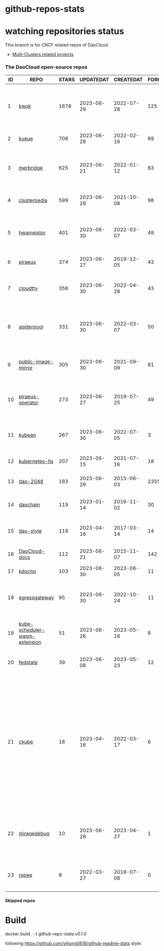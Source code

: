 # github-repos-stats

# watching repositories status

This branch is for CNCF related repos of DaoCloud.
- [Mutli-Clusters related projects](https://github.com/pacoxu/github-repos-stats/tree/multi-clusters)


<!--START_SECTION:github_repos-->
### The DaoCloud open-source repos
| ID |                                               REPO                                                | STARS | UPDATEDAT  | CREATEDAT  | FORKSCOUNT |                                                                                                                     DESCRIPTIONS                                                                                                                     |
|----|---------------------------------------------------------------------------------------------------|-------|------------|------------|------------|------------------------------------------------------------------------------------------------------------------------------------------------------------------------------------------------------------------------------------------------------|
|  1 | [kwok](https://github.com/kubernetes-sigs/kwok)                                                   |  1678 | 2023-06-29 | 2022-07-28 |        125 | Kubernetes WithOut Kubelet -  Simulates thousands of Nodes and Clusters.                                                                                                                                                                             |
|  2 | [kueue](https://github.com/kubernetes-sigs/kueue)                                                 |   706 | 2023-06-28 | 2022-02-16 |         89 | Kubernetes-native Job Queueing                                                                                                                                                                                                                       |
|  3 | [merbridge](https://github.com/merbridge/merbridge)                                               |   625 | 2023-06-21 | 2022-01-12 |         83 | Use eBPF to speed up your Service Mesh like crossing an Einstein-Rosen Bridge.                                                                                                                                                                       |
|  4 | [clusterpedia](https://github.com/clusterpedia-io/clusterpedia)                                   |   599 | 2023-06-29 | 2021-10-08 |         98 | The Encyclopedia of Kubernetes clusters                                                                                                                                                                                                              |
|  5 | [hwameistor](https://github.com/hwameistor/hwameistor)                                            |   401 | 2023-06-30 | 2022-03-07 |         49 | Hwameistor is an HA local storage system for cloud-native stateful workloads.                                                                                                                                                                        |
|  6 | [piraeus](https://github.com/piraeusdatastore/piraeus)                                            |   374 | 2023-06-27 | 2019-12-05 |         43 | High Available Datastore for Kubernetes                                                                                                                                                                                                              |
|  7 | [cloudtty](https://github.com/cloudtty/cloudtty)                                                  |   356 | 2023-06-30 | 2022-04-28 |         43 | A Friendly Kubernetes CloudShell (Web Terminal) !                                                                                                                                                                                                    |
|  8 | [spiderpool](https://github.com/spidernet-io/spiderpool)                                          |   331 | 2023-06-30 | 2022-03-07 |         50 | underlay network solution of cloud native, for bare metal, VM and public cloud                                                                                                                                                                       |
|  9 | [public-image-mirror](https://github.com/DaoCloud/public-image-mirror)                            |   305 | 2023-06-30 | 2021-09-09 |         81 | 很多镜像都在国外。比如 gcr 。国内下载很慢，需要加速。                                                                                                                                                                                                |
| 10 | [piraeus-operator](https://github.com/piraeusdatastore/piraeus-operator)                          |   273 | 2023-06-27 | 2019-07-25 |         49 | The Piraeus Operator manages LINSTOR clusters in Kubernetes.                                                                                                                                                                                         |
| 11 | [kubean](https://github.com/kubean-io/kubean)                                                     |   267 | 2023-06-30 | 2022-07-05 |          3 |  :seedling: Kubernetes lifecycle management operator based on kubespray.                                                                                                                                                                             |
| 12 | [kubernetes-lts](https://github.com/klts-io/kubernetes-lts)                                       |   207 | 2023-06-15 | 2021-07-16 |         18 | Kubernetes LTS(long term support)                                                                                                                                                                                                                    |
| 13 | [dao-2048](https://github.com/DaoCloud/dao-2048)                                                  |   183 | 2023-06-29 | 2015-06-03 |       2355 | 2048 is a number puzzle game.                                                                                                                                                                                                                        |
| 14 | [daochain](https://github.com/DaoCloud/daochain)                                                  |   119 | 2023-01-14 | 2016-11-02 |         30 | Docker image verification system based on Ethereum                                                                                                                                                                                                   |
| 15 | [dao-style](https://github.com/DaoCloud/dao-style)                                                |   118 | 2023-04-16 | 2017-03-14 |         14 | 🎉 A high quality component library built on Vue.js 2.0                                                                                                                                                                                              |
| 16 | [DaoCloud-docs](https://github.com/DaoCloud/DaoCloud-docs)                                        |   112 | 2023-06-21 | 2015-11-07 |        142 | DaoCloud Enterprise 5.0 Documentation                                                                                                                                                                                                                |
| 17 | [kdoctor](https://github.com/kdoctor-io/kdoctor)                                                  |   103 | 2023-06-30 | 2023-06-05 |         11 | kdoctor                                                                                                                                                                                                                                              |
| 18 | [egressgateway](https://github.com/spidernet-io/egressgateway)                                    |    95 | 2023-06-30 | 2022-10-24 |         11 | EgressGateway provides network egress capabilities for Kubernetes clusters.                                                                                                                                                                          |
| 19 | [kube-scheduler-wasm-extension](https://github.com/kubernetes-sigs/kube-scheduler-wasm-extension) |    51 | 2023-06-26 | 2023-05-16 |          8 | All the things to make the scheduler extendable with wasm.                                                                                                                                                                                           |
| 20 | [fedstate](https://github.com/fedstate/fedstate)                                                  |    39 | 2023-06-08 | 2023-05-23 |         12 | Federated middleware based on Karmada                                                                                                                                                                                                                |
| 21 | [ckube](https://github.com/DaoCloud/ckube)                                                        |    18 | 2023-04-16 | 2022-03-17 |          6 | Kubernetes APIServer 高性能代理组件，代理 APIServer 的 List 请求，其它类型的请求会直接反向代理到原生 APIServer。 CKube 还额外支持了分页、搜索和索引等功能。 并且，CKube 100% 兼容原生 kubectl 和 kube client sdk，只需要简单的配置即可实现全局替换。 |
| 22 | [miragedebug](https://github.com/miragedebug/miragedebug)                                         |    10 | 2023-06-28 | 2023-04-27 |          1 | MirageDebug: Local remote debugging for Kubernetes apps, enabling fully authentic environment debugging.                                                                                                                                             |
| 23 | [ropee](https://github.com/DaoCloud/ropee)                                                        |     8 | 2022-03-27 | 2019-07-08 |          0 | A scalable prometheus remote storage adapter for splunk.                                                                                                                                                                                             |



#### Skipped repos
<!--END_SECTION:github_repos-->

# Build

docker build . -t github-repo-stats:v0.1.0

following https://github.com/yihong0618/github-readme-stats style.
